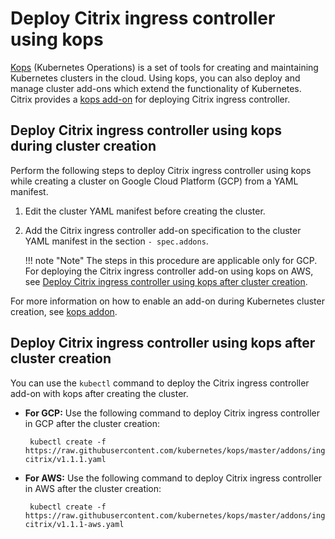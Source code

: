 # Deploy Citrix ingress controller using kops

[Kops](https://github.com/kubernetes/kops) (Kubernetes Operations) is a set of tools for creating and maintaining Kubernetes clusters in the cloud. Using kops, you can also deploy and manage cluster add-ons which extend the functionality of Kubernetes. Citrix provides a [kops add-on](https://github.com/kubernetes/kops/tree/master/addons/ingress-citrix) for deploying Citrix ingress controller.

## Deploy Citrix ingress controller using kops during cluster creation

Perform the following steps to deploy Citrix ingress controller using kops while creating a cluster on Google Cloud Platform (GCP) from a YAML manifest.

1.  Edit the cluster YAML manifest before creating the cluster.

1.  Add the Citrix ingress controller add-on specification to the cluster YAML manifest in the section `- spec.addons`.

    !!! note "Note"
        The steps in this procedure are applicable only for GCP. For deploying the Citrix ingress controller add-on using kops on AWS, see [Deploy Citrix ingress controller using kops after cluster creation](#deploy-citrix-ingress-controller-using-kops-during-cluster-creation).

For more information on how to enable an add-on during Kubernetes cluster creation, see [kops addon](https://github.com/kubernetes/kops/blob/master/docs/addons.md#installing-kubernetes-addons).

## Deploy Citrix ingress controller using kops after cluster creation

You can use the  `kubectl` command to deploy the Citrix ingress controller add-on with kops after creating the cluster.

-  **For GCP:**  Use the following command to deploy Citrix ingress controller in GCP after the cluster creation:

        kubectl create -f https://raw.githubusercontent.com/kubernetes/kops/master/addons/ingress-citrix/v1.1.1.yaml

-  **For AWS:** Use the following command to deploy Citrix ingress controller in AWS after the cluster creation:

        kubectl create -f https://raw.githubusercontent.com/kubernetes/kops/master/addons/ingress-citrix/v1.1.1-aws.yaml
